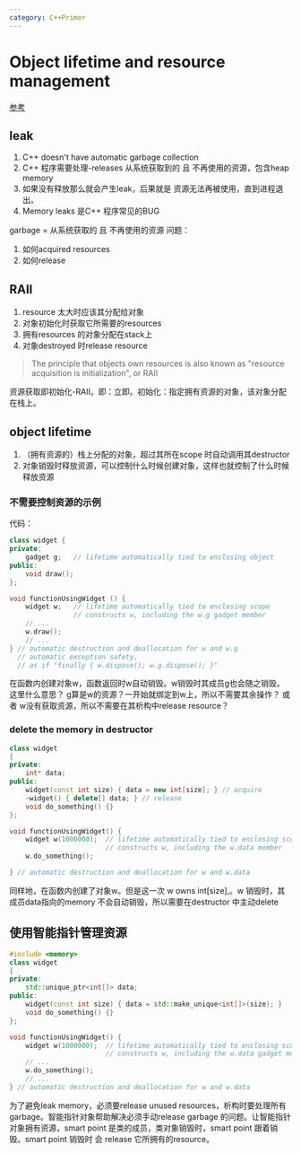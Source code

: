 ```yaml
---
category: C++Primer
---
```



# Object lifetime and resource management
[参考](https://learn.microsoft.com/en-us/cpp/cpp/object-lifetime-and-resource-management-modern-cpp?view=msvc-170)

## leak
1. C++ doesn't have automatic garbage collection
2. C++ 程序需要处理-releases 从系统获取到的 且 不再使用的资源，包含heap memory
3. 如果没有释放那么就会产生leak，后果就是 资源无法再被使用，直到进程退出。
4. Memory leaks 是C++ 程序常见的BUG

garbage = 从系统获取的 且 不再使用的资源
问题：
1. 如何acquired resources
2. 如何release


## RAII
1. resource 太大时应该其分配给对象
2. 对象初始化时获取它所需要的resources
3. 拥有resources 的对象分配在stack上
4. 对象destroyed 时release resource

> The principle that objects own resources is also known as "resource acquisition is initialization", or RAII

资源获取即初始化-RAII。即：立即。初始化：指定拥有资源的对象，该对象分配在栈上。


## object lifetime 
1. （拥有资源的）栈上分配的对象，超过其所在scope 时自动调用其destructor
2.  对象销毁时释放资源，可以控制什么时候创建对象，这样也就控制了什么时候释放资源

### 不需要控制资源的示例
代码：
``` cpp
class widget {
private:
    gadget g;   // lifetime automatically tied to enclosing object
public:
    void draw();
};

void functionUsingWidget () {
    widget w;   // lifetime automatically tied to enclosing scope
                // constructs w, including the w.g gadget member
    // ...
    w.draw();
    // ...
} // automatic destruction and deallocation for w and w.g
  // automatic exception safety,
  // as if "finally { w.dispose(); w.g.dispose(); }"
```
在函数内创建对象w，函数返回时w自动销毁。w销毁时其成员g也会随之销毁。
这里什么意思？
g算是w的资源？一开始就绑定到w上，所以不需要其余操作？
或者 w没有获取资源，所以不需要在其析构中release resource？

### delete the memory in destructor
``` cpp
class widget
{
private:
    int* data;
public:
    widget(const int size) { data = new int[size]; } // acquire
    ~widget() { delete[] data; } // release
    void do_something() {}
};

void functionUsingWidget() {
    widget w(1000000);  // lifetime automatically tied to enclosing scope
                        // constructs w, including the w.data member
    w.do_something();

} // automatic destruction and deallocation for w and w.data
```
同样地，在函数内创建了对象w。但是这一次 w owns int\[size],。w 销毁时，其成员data指向的memory 不会自动销毁，所以需要在destructor 中主动delete

## 使用智能指针管理资源
``` cpp
#include <memory>
class widget
{
private:
    std::unique_ptr<int[]> data;
public:
    widget(const int size) { data = std::make_unique<int[]>(size); }
    void do_something() {}
};

void functionUsingWidget() {
    widget w(1000000);  // lifetime automatically tied to enclosing scope
                        // constructs w, including the w.data gadget member
    // ...
    w.do_something();
    // ...
} // automatic destruction and deallocation for w and w.data
```
为了避免leak memory，必须要release unused resources，析构时要处理所有garbage。智能指针对象帮助解决必须手动release garbage 的问题。让智能指针对象拥有资源，smart point 是类的成员，类对象销毁时，smart point 跟着销毁。smart point 销毁时 会 release 它所拥有的resource。




